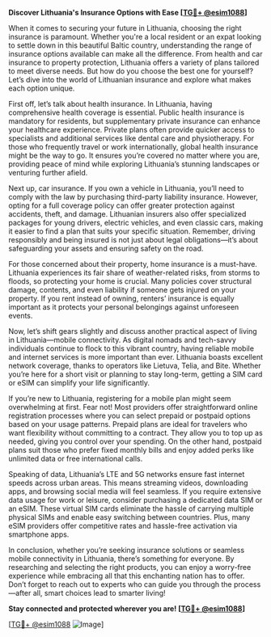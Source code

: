 **Discover Lithuania's Insurance Options with Ease [[TG💪+ @esim1088](https://t.me/s/esim1088)]**

When it comes to securing your future in Lithuania, choosing the right insurance is paramount. Whether you're a local resident or an expat looking to settle down in this beautiful Baltic country, understanding the range of insurance options available can make all the difference. From health and car insurance to property protection, Lithuania offers a variety of plans tailored to meet diverse needs. But how do you choose the best one for yourself? Let’s dive into the world of Lithuanian insurance and explore what makes each option unique.

First off, let’s talk about health insurance. In Lithuania, having comprehensive health coverage is essential. Public health insurance is mandatory for residents, but supplementary private insurance can enhance your healthcare experience. Private plans often provide quicker access to specialists and additional services like dental care and physiotherapy. For those who frequently travel or work internationally, global health insurance might be the way to go. It ensures you’re covered no matter where you are, providing peace of mind while exploring Lithuania’s stunning landscapes or venturing further afield.

Next up, car insurance. If you own a vehicle in Lithuania, you’ll need to comply with the law by purchasing third-party liability insurance. However, opting for a full coverage policy can offer greater protection against accidents, theft, and damage. Lithuanian insurers also offer specialized packages for young drivers, electric vehicles, and even classic cars, making it easier to find a plan that suits your specific situation. Remember, driving responsibly and being insured is not just about legal obligations—it’s about safeguarding your assets and ensuring safety on the road.

For those concerned about their property, home insurance is a must-have. Lithuania experiences its fair share of weather-related risks, from storms to floods, so protecting your home is crucial. Many policies cover structural damage, contents, and even liability if someone gets injured on your property. If you rent instead of owning, renters’ insurance is equally important as it protects your personal belongings against unforeseen events.

Now, let’s shift gears slightly and discuss another practical aspect of living in Lithuania—mobile connectivity. As digital nomads and tech-savvy individuals continue to flock to this vibrant country, having reliable mobile and internet services is more important than ever. Lithuania boasts excellent network coverage, thanks to operators like Lietuva, Telia, and Bite. Whether you’re here for a short visit or planning to stay long-term, getting a SIM card or eSIM can simplify your life significantly.

If you’re new to Lithuania, registering for a mobile plan might seem overwhelming at first. Fear not! Most providers offer straightforward online registration processes where you can select prepaid or postpaid options based on your usage patterns. Prepaid plans are ideal for travelers who want flexibility without committing to a contract. They allow you to top up as needed, giving you control over your spending. On the other hand, postpaid plans suit those who prefer fixed monthly bills and enjoy added perks like unlimited data or free international calls.

Speaking of data, Lithuania’s LTE and 5G networks ensure fast internet speeds across urban areas. This means streaming videos, downloading apps, and browsing social media will feel seamless. If you require extensive data usage for work or leisure, consider purchasing a dedicated data SIM or an eSIM. These virtual SIM cards eliminate the hassle of carrying multiple physical SIMs and enable easy switching between countries. Plus, many eSIM providers offer competitive rates and hassle-free activation via smartphone apps.

In conclusion, whether you’re seeking insurance solutions or seamless mobile connectivity in Lithuania, there’s something for everyone. By researching and selecting the right products, you can enjoy a worry-free experience while embracing all that this enchanting nation has to offer. Don’t forget to reach out to experts who can guide you through the process—after all, smart choices lead to smarter living! 

**Stay connected and protected wherever you are! [[TG💪+ @esim1088](https://t.me/s/esim1088)]**

[[TG💪+ @esim1088](https://t.me/s/esim1088) ![Image](https://i.postimg.cc/Y0z9fWf4/image.png)]